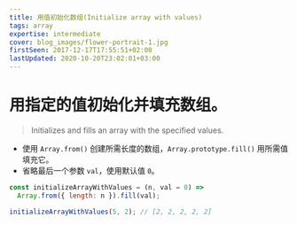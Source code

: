 ```yaml
---
title: 用值初始化数组(Initialize array with values)
tags: array
expertise: intermediate
cover: blog_images/flower-portrait-1.jpg
firstSeen: 2017-12-17T17:55:51+02:00
lastUpdated: 2020-10-20T23:02:01+03:00
---
```


# 用指定的值初始化并填充数组。
> Initializes and fills an array with the specified values.

- 使用 `Array.from()` 创建所需长度的数组，`Array.prototype.fill()` 用所需值填充它。
- 省略最后一个参数 `val`，使用默认值 `0`。

```js
const initializeArrayWithValues = (n, val = 0) =>
  Array.from({ length: n }).fill(val);
```

```js
initializeArrayWithValues(5, 2); // [2, 2, 2, 2, 2]
```
